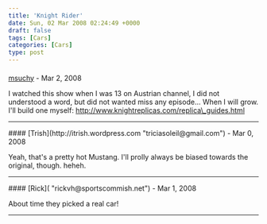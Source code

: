 ```yaml
---
title: 'Knight Rider'
date: Sun, 02 Mar 2008 02:24:49 +0000
draft: false
tags: [Cars]
categories: [Cars]
type: post
---
```



#### 
[msuchy]( "miroslav@suchy.cz") - <time datetime="2008-03-04 14:38:23">Mar 2, 2008</time>

I watched this show when I was 13 on Austrian channel, I did not understood a word, but did not wanted miss any episode... When I will grow. I'll build one myself: http://www.knightreplicas.com/replica\_guides.html
<hr />
#### 
[Trish](http://itrish.wordpress.com "triciasoleil@gmail.com") - <time datetime="2008-03-02 10:57:21">Mar 0, 2008</time>

Yeah, that's a pretty hot Mustang. I'll prolly always be biased towards the original, though. heheh.
<hr />
#### 
[Rick]( "rickvh@sportscommish.net") - <time datetime="2008-03-03 07:20:56">Mar 1, 2008</time>

About time they picked a real car!
<hr />
